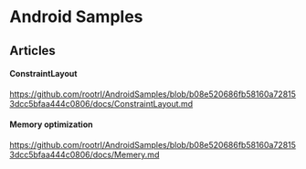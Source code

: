 # Android Samples

## Articles

#### ConstraintLayout
https://github.com/rootrl/AndroidSamples/blob/b08e520686fb58160a728153dcc5bfaa444c0806/docs/ConstraintLayout.md

#### Memory optimization

https://github.com/rootrl/AndroidSamples/blob/b08e520686fb58160a728153dcc5bfaa444c0806/docs/Memery.md
